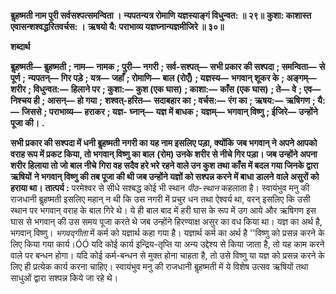 **बॢहष्मती नाम पुरी सर्वसश्पत्समन्विता ।** **न्यपतन्यत्र रोमाणि यज्ञस्याङ्गं विधुन्वत: ॥ २९॥** **कुशा: काशास्त एवासन्शश्वद्धरितवर्चस: ।** **ऋषयो यै: पराभाव्य यज्ञघ्नान्यज्ञमीजिरे ॥ ३०॥** 

**शब्दार्थ** 

**बॢहष्मती—** **बॢहष्मती** **; नाम—** **नामक** **; पुरी—** **नगरी** **; सर्व-सश्पत्—** **सभी प्रकार की सश्पदा** **; समन्विता—** **से पूर्ण** **;** **न्यपतन्—** **गिर पड़े** **; यत्र—** **जहाँ** **; रोमाणि—** **बाल (रोएँ)** **; यज्ञस्य—** **भगवान् शूकर के** **; अङ्गम्—** **शरीर** **; विधुन्वत:—** **हिलाने पर** **; कुशा:—** **कुश (एक घास)** **; काशा:—** **काँस (एक घास)** **; ते—** **वे** **; एव—** **निश्चय ही** **; आसन्—** **हो गया** **;** **शश्वत्-हरित—** **सदाबहार का** **; वर्चस:—** **रंग का** **; ऋषय:—** **ऋषिगण** **; यै:—** **जिससे** **; पराभाव्य—** **हराकर** **; यज्ञ-** **घ्नान्—** **यज्ञ में बाधक** **; यज्ञम्—** **भगवान् विष्णु** **; ईजिरे—** **उन्होंने पूजा की।** **.** 

**सभी प्रकार की सश्पदा में धनी बॢहष्मती नगरी का यह नाम इसलिए पड़ा, क्योंकि** **जब भगवान् ने अपने आपको वराह रूप में प्रकट किया, तो भगवान् विष्णु का बाल** **(रोम) उनके शरीर से नीचे गिर पड़ा। जब उन्होंने अपना शरीर हिलाया तो जो बाल नीचे** **गिरा वह सदैव हरे भरे रहने वाले उन कुश तथा काँस में बदल गया जिनके द्वारा ऋषियों** **ने भगवान् विष्णु की तब पूजा की थी जब उन्होंने यज्ञों को सश्पन्न करने में बाधा डालने** **वाले असुरों को हराया था।** **तात्पर्य :** परमेश्वर से सीधे सश्बद्ध कोई भी स्थान *पीठ-स्थान* कहलाता है। स्वायंभुव मनु की राजधानी बॢहष्मती इसलिए महान् न थी कि उस नगरी में प्रचुर धन तथा ऐश्वर्य था, वरन् इसलिए कि उसी स्थान पर भगवान् वराह के बाल गिरे थे। ये ही बाल बाद में हरी घास के रूप में उग आये और ऋषिगण इस घास से भगवान् की उस समय पूजा करते थे जब उन्होंने हिरण्याक्ष असुर का वध किया था। यज्ञ का अर्थ है, भगवान् विष्णु। *भगवद्गीता* में कर्म को यज्ञार्थ कहा गया है। यज्ञार्थ कर्म का अर्थ है ''विष्णु को प्रसन्न करने के लिए किया गया कार्य।ÓÓ यदि कोई कार्य इन्द्रिय-तृप्ति या अन्य उद्देश्य से किया जाता है, तो यह काम करने वाले पर बन्धन होगा। यदि कोई कर्म-बन्धन से मुक्त होना चाहता है, तो उसे विष्णु या यज्ञ को प्रसन्न करने के लिए ही प्रत्येक कार्य करना चाहिए। स्वायंभुव मनु की राजधानी बॢहष्मती में ये विशेष उत्सव ऋषियों तथा साधुओं द्वारा सश्पन्न किये जा रहे थे।  